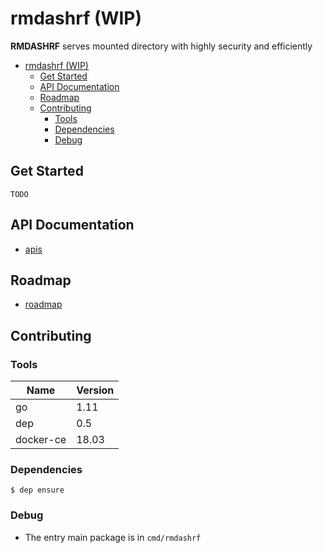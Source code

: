 # rmdashrf (WIP)

**RMDASHRF** serves mounted directory with highly security and efficiently

<!--ts-->
   * [rmdashrf (WIP)](#rmdashrf-wip)
      * [Get Started](#get-started)
      * [API Documentation](#api-documentation)
      * [Roadmap](#roadmap)
      * [Contributing](#contributing)
         * [Tools](#tools)
         * [Dependencies](#dependencies)
         * [Debug](#debug)

<!-- Added by: matt, at: 2018-09-24T00:55+08:00 -->

<!--te-->

## Get Started

```
TODO
```

## API Documentation

- [apis](https://github.com/yuqingc/rmdashrf/blob/master/docs/apis.md)

## Roadmap

- [roadmap](https://github.com/yuqingc/rmdashrf/blob/master/docs/roadmap.md)


## Contributing

### Tools

|Name|Version|
|-|-|
|go|1.11|
|dep|0.5|
|docker-ce|18.03|


### Dependencies

```
$ dep ensure
```

### Debug

- The entry main package is in `cmd/rmdashrf`
